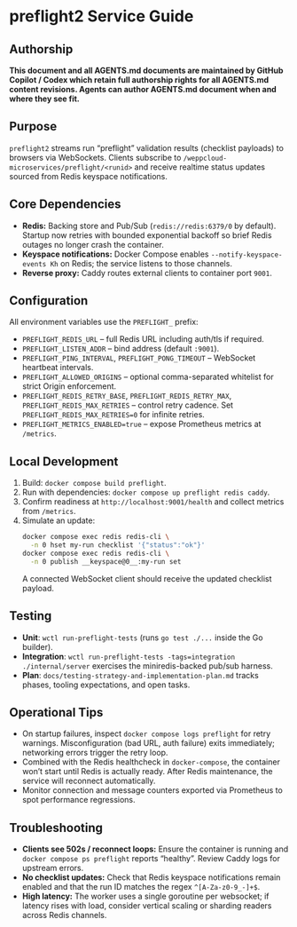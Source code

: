 # preflight2 Service Guide

## Authorship
**This document and all AGENTS.md documents are maintained by GitHub Copilot / Codex which retain full authorship rights for all AGENTS.md content revisions. Agents can author AGENTS.md document when and where they see fit.**

## Purpose
`preflight2` streams run “preflight” validation results (checklist payloads) to browsers via WebSockets. Clients subscribe to `/weppcloud-microservices/preflight/<runid>` and receive realtime status updates sourced from Redis keyspace notifications.

## Core Dependencies
- **Redis:** Backing store and Pub/Sub (`redis://redis:6379/0` by default). Startup now retries with bounded exponential backoff so brief Redis outages no longer crash the container.
- **Keyspace notifications:** Docker Compose enables `--notify-keyspace-events Kh` on Redis; the service listens to those channels.
- **Reverse proxy:** Caddy routes external clients to container port `9001`.

## Configuration
All environment variables use the `PREFLIGHT_` prefix:
- `PREFLIGHT_REDIS_URL` – full Redis URL including auth/tls if required.
- `PREFLIGHT_LISTEN_ADDR` – bind address (default `:9001`).
- `PREFLIGHT_PING_INTERVAL`, `PREFLIGHT_PONG_TIMEOUT` – WebSocket heartbeat intervals.
- `PREFLIGHT_ALLOWED_ORIGINS` – optional comma-separated whitelist for strict Origin enforcement.
- `PREFLIGHT_REDIS_RETRY_BASE`, `PREFLIGHT_REDIS_RETRY_MAX`, `PREFLIGHT_REDIS_MAX_RETRIES` – control retry cadence. Set `PREFLIGHT_REDIS_MAX_RETRIES=0` for infinite retries.
- `PREFLIGHT_METRICS_ENABLED=true` – expose Prometheus metrics at `/metrics`.

## Local Development
1. Build: `docker compose build preflight`.
2. Run with dependencies: `docker compose up preflight redis caddy`.
3. Confirm readiness at `http://localhost:9001/health` and collect metrics from `/metrics`.
4. Simulate an update:
   ```bash
   docker compose exec redis redis-cli \
     -n 0 hset my-run checklist '{"status":"ok"}'
   docker compose exec redis redis-cli \
     -n 0 publish __keyspace@0__:my-run set
   ```
   A connected WebSocket client should receive the updated checklist payload.

## Testing
- **Unit**: `wctl run-preflight-tests` (runs `go test ./...` inside the Go builder).
- **Integration**: `wctl run-preflight-tests -tags=integration ./internal/server` exercises the miniredis-backed pub/sub harness.
- **Plan**: `docs/testing-strategy-and-implementation-plan.md` tracks phases, tooling expectations, and open tasks.

## Operational Tips
- On startup failures, inspect `docker compose logs preflight` for retry warnings. Misconfiguration (bad URL, auth failure) exits immediately; networking errors trigger the retry loop.
- Combined with the Redis healthcheck in `docker-compose`, the container won’t start until Redis is actually ready. After Redis maintenance, the service will reconnect automatically.
- Monitor connection and message counters exported via Prometheus to spot performance regressions.

## Troubleshooting
- **Clients see 502s / reconnect loops:** Ensure the container is running and `docker compose ps preflight` reports “healthy”. Review Caddy logs for upstream errors.
- **No checklist updates:** Check that Redis keyspace notifications remain enabled and that the run ID matches the regex `^[A-Za-z0-9_-]+$`.
- **High latency:** The worker uses a single goroutine per websocket; if latency rises with load, consider vertical scaling or sharding readers across Redis channels.
